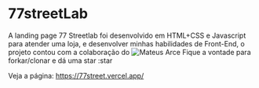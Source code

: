 # 77streetLab
A landing page 77 Streetlab foi desenvolvido em HTML+CSS e Javascript para atender uma loja, e desenvolver minhas habilidades de Front-End, o projeto contou com a   colaboração do ![Mateus Arce](https://github.com/MateusArce)
Fique a vontade para forkar/clonar e dá uma star :star


Veja a página: https://77street.vercel.app/
